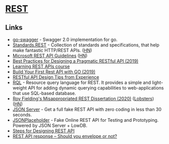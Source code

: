 # [REST](https://en.wikipedia.org/wiki/Representational_state_transfer)

## Links

- [go-swagger](https://github.com/go-swagger/go-swagger) - Swagger 2.0 implementation for go.
- [Standards.REST](http://standards.rest/) - Collection of standards and specifications, that help make fantastic HTTP/REST APIs. ([HN](https://news.ycombinator.com/item?id=19943008))
- [Microsoft REST API Guidelines](https://github.com/Microsoft/api-guidelines/blob/master/Guidelines.md) ([HN](https://news.ycombinator.com/item?id=21609807))
- [Best Practices for Designing a Pragmatic RESTful API (2019)](https://www.vinaysahni.com/best-practices-for-a-pragmatic-restful-api)
- [Learning REST APIs course](https://www.linkedin.com/learning/learning-rest-apis)
- [Build Your First Rest API with GO (2019)](https://dev.to/moficodes/build-your-first-rest-api-with-go-2gcj)
- [RESTful API Design Tips from Experience](https://github.com/ptboyer/restful-api-design-tips)
- [RQL](https://github.com/a8m/rql) - Resource query language for REST. It provides a simple and light-weight API for adding dynamic querying capabilities to web-applications that use SQL-based database.
- [Roy Fielding's Misappropriated REST Dissertation (2020)](https://twobithistory.org/2020/06/28/rest.html) ([Lobsters](https://lobste.rs/s/rbom5a/roy_fielding_s_misappropriated_rest)) ([HN](https://news.ycombinator.com/item?id=23670238))
- [JSON Server](https://github.com/typicode/json-server) - Get a full fake REST API with zero coding in less than 30 seconds.
- [JSONPlaceholder](https://jsonplaceholder.typicode.com/) - Fake Online REST API for Testing and Prototyping. Powered by JSON Server + LowDB.
- [Steps for Designing REST API](https://www.wutsi.com/read/246/5-steps-for-designing-your-rest-apis)
- [REST API response – Should you envelope or not?](https://news.ycombinator.com/item?id=25913429)
